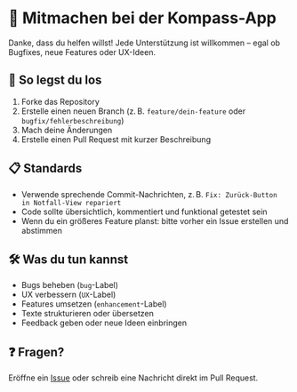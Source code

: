 # 🤝 Mitmachen bei der Kompass-App

Danke, dass du helfen willst! Jede Unterstützung ist willkommen – egal ob Bugfixes, neue Features oder UX-Ideen.

## 🚀 So legst du los

1. Forke das Repository
2. Erstelle einen neuen Branch (z. B. `feature/dein-feature` oder `bugfix/fehlerbeschreibung`)
3. Mach deine Änderungen
4. Erstelle einen Pull Request mit kurzer Beschreibung

## 📋 Standards

- Verwende sprechende Commit-Nachrichten, z. B. `Fix: Zurück-Button in Notfall-View repariert`
- Code sollte übersichtlich, kommentiert und funktional getestet sein
- Wenn du ein größeres Feature planst: bitte vorher ein Issue erstellen und abstimmen

## 🛠️ Was du tun kannst

- Bugs beheben (`bug`-Label)
- UX verbessern (`UX`-Label)
- Features umsetzen (`enhancement`-Label)
- Texte strukturieren oder übersetzen
- Feedback geben oder neue Ideen einbringen

## ❓ Fragen?

Eröffne ein [Issue](https://github.com/DEIN-NUTZERNAME/kompass-app/issues) oder schreib eine Nachricht direkt im Pull Request.